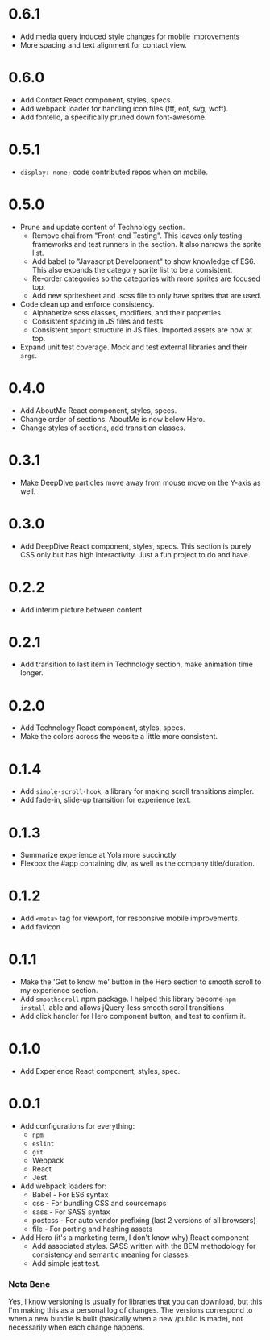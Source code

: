 # 0.6.1
+ Add media query induced style changes for mobile improvements
+ More spacing and text alignment for contact view.

# 0.6.0
+ Add Contact React component, styles, specs.
+ Add webpack loader for handling icon files (ttf, eot, svg, woff).
+ Add fontello, a specifically pruned down font-awesome.

# 0.5.1
+ `display: none;` code contributed repos when on mobile.

# 0.5.0
+ Prune and update content of Technology section.
  + Remove chai from "Front-end Testing". This leaves only testing frameworks
     and test runners in the section. It also narrows the sprite list.
  + Add babel to "Javascript Development" to show knowledge of ES6. This also
     expands the category sprite list to be a consistent.
  + Re-order categories so the categories with more sprites are focused top.
  + Add new spritesheet and .scss file to only have sprites that are used.
+ Code clean up and enforce consistency.
  + Alphabetize scss classes, modifiers, and their properties.
  + Consistent spacing in JS files and tests.
  + Consistent `import` structure in JS files. Imported assets are now at top.
+ Expand unit test coverage. Mock and test external libraries and their `args`.

# 0.4.0
+ Add AboutMe React component, styles, specs.
+ Change order of sections. AboutMe is now below Hero.
+ Change styles of sections, add transition classes.

# 0.3.1
+ Make DeepDive particles move away from mouse move on the Y-axis as well.

# 0.3.0
+ Add DeepDive React component, styles, specs. This section is purely CSS only
   but has high interactivity. Just a fun project to do and have.

# 0.2.2
+ Add interim picture between content

# 0.2.1
+ Add transition to last item in Technology section, make animation time longer.

# 0.2.0
+ Add Technology React component, styles, specs.
+ Make the colors across the website a little more consistent.

# 0.1.4
+ Add `simple-scroll-hook`, a library for making scroll transitions simpler.
+ Add fade-in, slide-up transition for experience text.

# 0.1.3
+ Summarize experience at Yola more succinctly
+ Flexbox the #app containing div, as well as the company title/duration.

# 0.1.2
+ Add `<meta>` tag for viewport, for responsive mobile improvements.
+ Add favicon

# 0.1.1
+ Make the 'Get to know me' button in the Hero section to smooth scroll
   to my experience section.
+ Add `smoothscroll` npm package. I helped this library become
   `npm install`-able and allows jQuery-less smooth scroll transitions
+ Add click handler for Hero component button, and test to confirm it.

# 0.1.0
+ Add Experience React component, styles, spec.

# 0.0.1
+ Add configurations for everything:
  + `npm`
  + `eslint`
  + `git`
  + Webpack
  + React
  + Jest
+ Add webpack loaders for:
  + Babel   - For ES6 syntax
  + css     - For bundling CSS and sourcemaps
  + sass    - For SASS syntax
  + postcss - For auto vendor prefixing (last 2 versions of all browsers)
  + file    - For porting and hashing assets
+ Add Hero (it's a marketing term, I don't know why) React component
  + Add associated styles. SASS written with the BEM methodology for
      consistency and semantic meaning for classes.
  + Add simple jest test.


### Nota Bene
Yes, I know versioning is usually for libraries that you can download, but
this I'm making this as a personal log of changes. The versions correspond
to when a new bundle is built (basically when a new /public is made), not
necessarily when each change happens.
